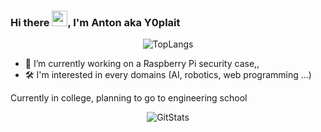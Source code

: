### Hi there <img src="https://c.tenor.com/SNL9_xhZl9oAAAAi/waving-hand-joypixels.gif" width=25>, I'm Anton aka Y0plait

<p align="center">
  <img src="https://github-readme-stats.vercel.app/api/top-langs/?username=Y0plait&show_icons=true&hide_border=true&theme=tokyonight" alt="TopLangs"/>
</p>

- 🔭 I’m currently working on a Raspberry Pi security case,,
- 🛠  I'm interested in every domains (AI, robotics, web programming ...)

Currently in college, planning to go to engineering school

<p align="center">
  <img src="https://github-readme-stats.vercel.app/api?username=Y0plait&show_icons=true&hide_border=true&theme=tokyonight" alt="GitStats">
</p>


